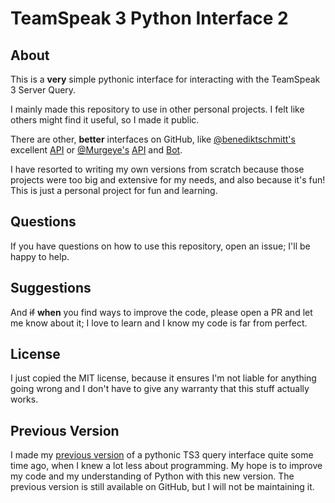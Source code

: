 # TeamSpeak 3 Python Interface 2

## About

This is a **very** simple pythonic interface for interacting with the TeamSpeak 3 Server
Query.

I mainly made this repository to use in other personal projects.
I felt like others might find it useful, so I made it public.

There are other, **better** interfaces on GitHub, like
[@benediktschmitt's](https://github.com/benediktschmitt) excellent
[API](https://github.com/benediktschmitt/py-ts3/tree/v2) or
[@Murgeye's](https://github.com/Murgeye)
[API](https://github.com/Murgeye/teamspeak3-python-api) and
[Bot](https://github.com/Murgeye/teamspeak3-python-bot).

I have resorted to writing my own versions from scratch because those projects were too
big and extensive for my needs, and also because it's fun!
This is just a personal project for fun and learning.

## Questions

If you have questions on how to use this repository, open an issue; I'll be happy to help.

## Suggestions

And ~~if~~ **when** you find ways to improve the code, please open a PR and let me know
about it; I love to learn and I know my code is far from perfect.

## License

I just copied the MIT license, because it ensures I'm not liable for anything going wrong
and I don't have to give any warranty that this stuff actually works.

## Previous Version

I made my [previous version](https://github.com/stefanluth/ts3python) of a pythonic TS3
query interface quite some time ago, when I knew a lot less about programming.
My hope is to improve my code and my understanding of Python with this new version.
The previous version is still available on GitHub, but I will not be maintaining it.
